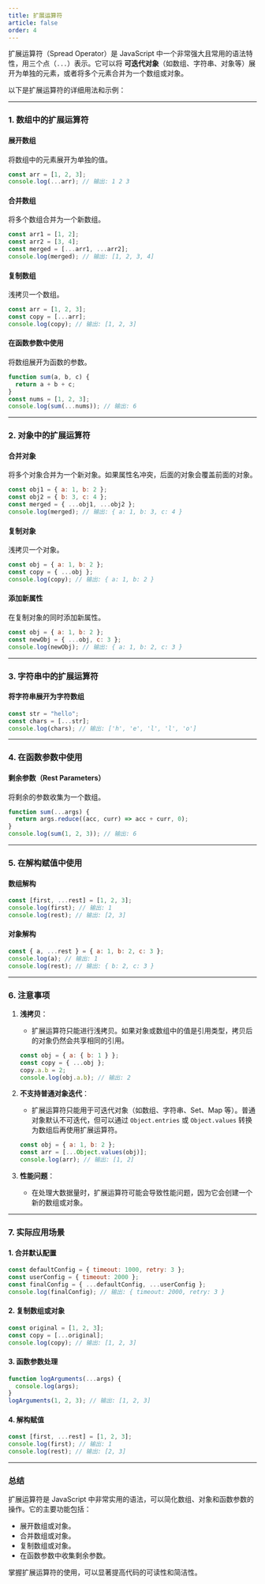 ```yaml
---
title: 扩展运算符
article: false
order: 4
---
```

扩展运算符（Spread Operator）是 JavaScript 中一个非常强大且常用的语法特性，用三个点（`...`）表示。它可以将 **可迭代对象**（如数组、字符串、对象等）展开为单独的元素，或者将多个元素合并为一个数组或对象。

以下是扩展运算符的详细用法和示例：

---

### **1. 数组中的扩展运算符**

#### **展开数组**
将数组中的元素展开为单独的值。

```javascript
const arr = [1, 2, 3];
console.log(...arr); // 输出: 1 2 3
```

#### **合并数组**
将多个数组合并为一个新数组。

```javascript
const arr1 = [1, 2];
const arr2 = [3, 4];
const merged = [...arr1, ...arr2];
console.log(merged); // 输出: [1, 2, 3, 4]
```

#### **复制数组**
浅拷贝一个数组。

```javascript
const arr = [1, 2, 3];
const copy = [...arr];
console.log(copy); // 输出: [1, 2, 3]
```

#### **在函数参数中使用**
将数组展开为函数的参数。

```javascript
function sum(a, b, c) {
  return a + b + c;
}
const nums = [1, 2, 3];
console.log(sum(...nums)); // 输出: 6
```

---

### **2. 对象中的扩展运算符**

#### **合并对象**
将多个对象合并为一个新对象。如果属性名冲突，后面的对象会覆盖前面的对象。

```javascript
const obj1 = { a: 1, b: 2 };
const obj2 = { b: 3, c: 4 };
const merged = { ...obj1, ...obj2 };
console.log(merged); // 输出: { a: 1, b: 3, c: 4 }
```

#### **复制对象**
浅拷贝一个对象。

```javascript
const obj = { a: 1, b: 2 };
const copy = { ...obj };
console.log(copy); // 输出: { a: 1, b: 2 }
```

#### **添加新属性**
在复制对象的同时添加新属性。

```javascript
const obj = { a: 1, b: 2 };
const newObj = { ...obj, c: 3 };
console.log(newObj); // 输出: { a: 1, b: 2, c: 3 }
```

---

### **3. 字符串中的扩展运算符**

#### **将字符串展开为字符数组**
```javascript
const str = "hello";
const chars = [...str];
console.log(chars); // 输出: ['h', 'e', 'l', 'l', 'o']
```

---

### **4. 在函数参数中使用**

#### **剩余参数（Rest Parameters）**
将剩余的参数收集为一个数组。

```javascript
function sum(...args) {
  return args.reduce((acc, curr) => acc + curr, 0);
}
console.log(sum(1, 2, 3)); // 输出: 6
```

---

### **5. 在解构赋值中使用**

#### **数组解构**
```javascript
const [first, ...rest] = [1, 2, 3];
console.log(first); // 输出: 1
console.log(rest); // 输出: [2, 3]
```

#### **对象解构**
```javascript
const { a, ...rest } = { a: 1, b: 2, c: 3 };
console.log(a); // 输出: 1
console.log(rest); // 输出: { b: 2, c: 3 }
```

---

### **6. 注意事项**

1. **浅拷贝**：
   - 扩展运算符只能进行浅拷贝。如果对象或数组中的值是引用类型，拷贝后的对象仍然会共享相同的引用。

   ```javascript
   const obj = { a: { b: 1 } };
   const copy = { ...obj };
   copy.a.b = 2;
   console.log(obj.a.b); // 输出: 2
   ```

2. **不支持普通对象迭代**：
   - 扩展运算符只能用于可迭代对象（如数组、字符串、Set、Map 等）。普通对象默认不可迭代，但可以通过 `Object.entries` 或 `Object.values` 转换为数组后再使用扩展运算符。

   ```javascript
   const obj = { a: 1, b: 2 };
   const arr = [...Object.values(obj)];
   console.log(arr); // 输出: [1, 2]
   ```

3. **性能问题**：
   - 在处理大数据量时，扩展运算符可能会导致性能问题，因为它会创建一个新的数组或对象。

---

### **7. 实际应用场景**

#### **1. 合并默认配置**
```javascript
const defaultConfig = { timeout: 1000, retry: 3 };
const userConfig = { timeout: 2000 };
const finalConfig = { ...defaultConfig, ...userConfig };
console.log(finalConfig); // 输出: { timeout: 2000, retry: 3 }
```

#### **2. 复制数组或对象**
```javascript
const original = [1, 2, 3];
const copy = [...original];
console.log(copy); // 输出: [1, 2, 3]
```

#### **3. 函数参数处理**
```javascript
function logArguments(...args) {
  console.log(args);
}
logArguments(1, 2, 3); // 输出: [1, 2, 3]
```

#### **4. 解构赋值**
```javascript
const [first, ...rest] = [1, 2, 3];
console.log(first); // 输出: 1
console.log(rest); // 输出: [2, 3]
```

---

### **总结**

扩展运算符是 JavaScript 中非常实用的语法，可以简化数组、对象和函数参数的操作。它的主要功能包括：
- 展开数组或对象。
- 合并数组或对象。
- 复制数组或对象。
- 在函数参数中收集剩余参数。

掌握扩展运算符的使用，可以显著提高代码的可读性和简洁性。
